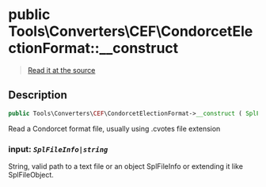 # public Tools\Converters\CEF\CondorcetElectionFormat::__construct

> [Read it at the source](https://github.com/julien-boudry/Condorcet/blob/master/src/Tools/Converters/CEF/CondorcetElectionFormat.php#L148)

## Description    

```php
public Tools\Converters\CEF\CondorcetElectionFormat->__construct ( SplFileInfo|string $input )
```

Read a Condorcet format file, usually using .cvotes file extension
    

### **input:** *`SplFileInfo|string`*   
String, valid path to a text file or an object SplFileInfo or extending it like SplFileObject.    
